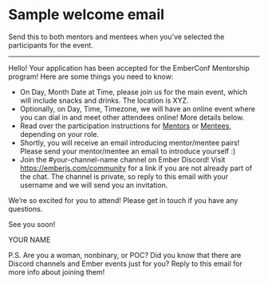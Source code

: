 # Sample welcome email

Send this to both mentors and mentees when you've selected the participants for the event.

-------

Hello! Your application has been accepted for the EmberConf Mentorship program! Here are some things you need to know:

- On Day, Month Date at Time, please join us for the main event, which will include snacks and drinks. The location is XYZ.
- Optionally, on Day, Time, Timezone, we will have an online event where you can dial in and meet other attendees online! More details below.
- Read over the participation instructions for [Mentors]() or [Mentees](), depending on your role.
- Shortly, you will receive an email introducing mentor/mentee pairs! Please send your mentor/mentee an email to introduce yourself :)
- Join the #your-channel-name channel on Ember Discord! Visit https://emberjs.com/community for a link if you are not already part of the chat. The channel is private, so reply to this email with your username and we will send you an invitation.

We’re so excited for you to attend! Please get in touch if you have any questions.

See you soon!

YOUR NAME

P.S. Are you a woman, nonbinary, or POC? Did you know that there are Discord channels and Ember events just for you? Reply to this email for more info about joining them!
